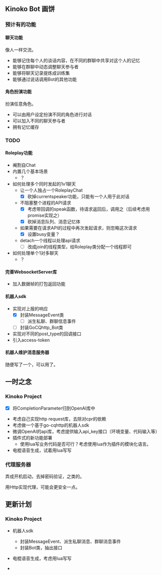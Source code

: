 ## Kinoko Bot 画饼

### 预计有的功能

#### 聊天功能

像人一样交流。

- 能够记住每个人的谈话内容，在不同的群聊中共享对这个人的记忆
- 能够在群聊中动态调整聊天参与者
- 能够将聊天记录提炼成训练集
- 能够通过说话调用Bot的其他功能

#### 角色扮演功能

扮演任意角色。

- 可以由用户设定扮演不同的角色进行对话
- 可以加入不同的聊天参与者
- 拥有记忆缓存

### TODO

#### Roleplay功能

- 阉割自Chat
- 内置几个基本场景
  - ？
- 如何处理多个同时发起的1v1聊天
  - 让一个人独占一个RoleplayChat
    - [x] 砍掉currentspeaker功能，只能有一个人用于此对话
  - 不阻塞整个进程的API请求
    - [x] 考虑带回调的speak函数，待请求返回后，调用之（后续考虑用promise实现之）
    - [x] 砍掉消息队列、消息记忆体
  - 如果需要在请求API的过程中再次发起请求，则忽略这次请求
    - [x] 设置busy变量？
  - detach一个线程以处理api请求
    - [ ] 改成join的线程类型，给Roleplay类分配一个线程即可
- 如何处理单个1对多聊天
  - ？

#### 完善WebsocketServer库

- 加入数据帧的打包返回功能

#### 机器人sdk

- 实现对上报的响应
  - [x] 封装MessageEvent类
    - [ ] 派生私聊、群聊信息事件
  - [ ] 封装GoCQhttp_Bot类
- 实现对不同的post_type的回调接口
- 引入access-token

#### 机器人维护消息服务器

随便写了一个，可以用了。



## 一时之念

### Kinoko Project

- [x] 将CompletionParameter归到OpenAI库中
- 考虑自己实现http request库，去除对cpr的依赖
- 考虑做一个基于go-cqhttp的机器人sdk
- 微调OpenAI的api库，考虑提供输入api_key接口（环境变量、代码输入等）
- 插件式的新功能部署
  - 使用lua写业务代码是否可行？考虑使用lua作为插件的模块化语言。
- 电棍语音生成，试着用lua写写

### 代理服务器

弄成开机启动，去掉密码验证，之类的。

用Http实现代理，可能会更安全一点。

## 更新计划

### Kinoko Project

- 机器人sdk

  - 封装MessageEvent、派生私聊消息、群聊消息事件
  - 封装Bot类，抽出接口

- 电棍语音生成，考虑用lua写写

- 
